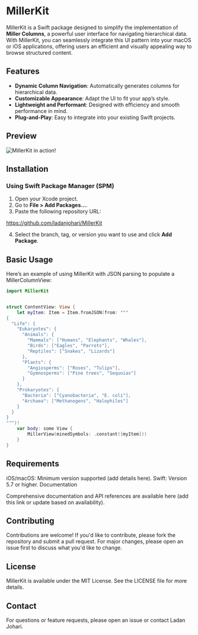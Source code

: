 # MillerKit

MillerKit is a Swift package designed to simplify the implementation of **Miller Columns**, a powerful user interface for navigating hierarchical data. With MillerKit, you can seamlessly integrate this UI pattern into your macOS or iOS applications, offering users an efficient and visually appealing way to browse structured content.

## Features

- **Dynamic Column Navigation**: Automatically generates columns for hierarchical data.
- **Customizable Appearance**: Adapt the UI to fit your app’s style.
- **Lightweight and Performant**: Designed with efficiency and smooth performance in mind.
- **Plug-and-Play**: Easy to integrate into your existing Swift projects.

## Preview

![MillerKit in action!](https://github.com/user-attachments/assets/a72e9fa1-f450-4544-a0ae-e9d42a7b171d)

## Installation

### Using Swift Package Manager (SPM)

1. Open your Xcode project.
2. Go to **File > Add Packages...**.
3. Paste the following repository URL:

https://github.com/ladanjohari/MillerKit

4. Select the branch, tag, or version you want to use and click **Add Package**.

## Basic Usage

Here’s an example of using MillerKit with JSON parsing to populate a MillerColumnView:

```swift
import MillerKit


struct ContentView: View {
    let myItem: Item = Item.fromJSON(from: """
{
  "Life": {
    "Eukaryotes": {
      "Animals": {
        "Mammals": ["Humans", "Elephants", "Whales"],
        "Birds": ["Eagles", "Parrots"],
        "Reptiles": ["Snakes", "Lizards"]
      },
      "Plants": {
        "Angiosperms": ["Roses", "Tulips"],
        "Gymnosperms": ["Pine trees", "Sequoias"]
      }
    },
    "Prokaryotes": {
      "Bacteria": ["Cyanobacteria", "E. coli"],
      "Archaea": ["Methanogens", "Halophiles"]
    }
  }
}
""")!
    var body: some View {
        MillerView(minedSymbols: .constant([myItem]))
    }
}

```


## Requirements

iOS/macOS: Minimum version supported (add details here).
Swift: Version 5.7 or higher.
Documentation

Comprehensive documentation and API references are available here (add this link or update based on availability).



## Contributing

Contributions are welcome!
If you'd like to contribute, please fork the repository and submit a pull request. For major changes, please open an issue first to discuss what you'd like to change.



## License

MillerKit is available under the MIT License. See the LICENSE file for more details.



## Contact

For questions or feature requests, please open an issue or contact Ladan Johari.
